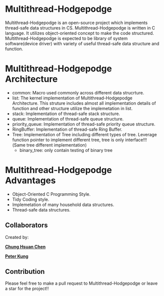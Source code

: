 # Multithread-Hodgepodge

Multithread-Hodgepodge is an open-source project which implements thread-safe data structures in CS.
Multithread-Hodgepodge is written in C language. It utilizes object-oriented concept to make the code structured.
Multithread-Hodgepodge is expected to be library of system software(device driver) with variety of useful thread-safe data structure and function.


# Multithread-Hodgepodge Architecture
- common: Macro used commonly across different data strucrture.
- list: The kernel implementation of Multithread-Hodgepodge Architecture. This struture includes almost all implementation details of function and other structure utilize the implemetation in list.
- stack: Implementation of thread-safe stack structure.
- queue: Implementation of thread-safe queue structure.
- priority_queue: Implementation of thread-safe priority queue structure.
- RingBuffer: Implementation of thread-safe Ring Buffer.
- Tree:  Implementation of Tree including different types of tree. Leverage function pointer to implement different tree, tree is only interface!!!(Same tree different implementation)
    - binary_tree: only contain testing of binary tree

# Multithread-Hodgepodge Advantages
- Object-Oriented C Programming Style.
- Tidy Coding style.
- Implemetation of many household data structures.
- Thread-safe data structures.

## Collaborators
Created by:

[**Chung Hsuan Chen**](https://github.com/ChungHsuanChen)

[**Peter Kung**](https://github.com/Peter-Kung)

## Contribution
Please feel free to make a pull request to Multithread-Hodgepodge or leave a star for the project!!